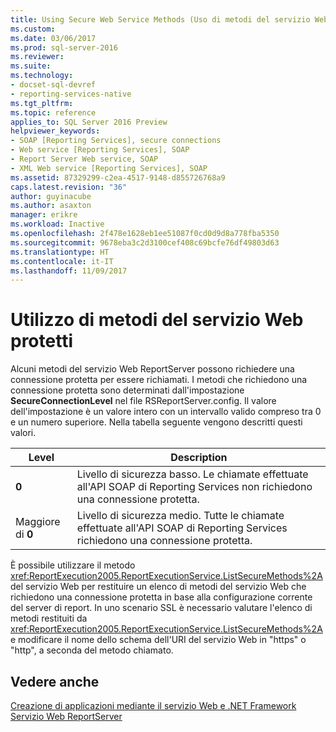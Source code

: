 ```yaml
---
title: Using Secure Web Service Methods (Uso di metodi del servizio Web protetti) | Microsoft Docs
ms.custom: 
ms.date: 03/06/2017
ms.prod: sql-server-2016
ms.reviewer: 
ms.suite: 
ms.technology:
- docset-sql-devref
- reporting-services-native
ms.tgt_pltfrm: 
ms.topic: reference
applies_to: SQL Server 2016 Preview
helpviewer_keywords:
- SOAP [Reporting Services], secure connections
- Web service [Reporting Services], SOAP
- Report Server Web service, SOAP
- XML Web service [Reporting Services], SOAP
ms.assetid: 87329299-c2ea-4517-9148-d855726768a9
caps.latest.revision: "36"
author: guyinacube
ms.author: asaxton
manager: erikre
ms.workload: Inactive
ms.openlocfilehash: 2f478e1628eb1ee51087f0cd0d9d8a778fba5350
ms.sourcegitcommit: 9678eba3c2d3100cef408c69bcfe76df49803d63
ms.translationtype: HT
ms.contentlocale: it-IT
ms.lasthandoff: 11/09/2017
---
```

# <a name="using-secure-web-service-methods"></a>Utilizzo di metodi del servizio Web protetti
  Alcuni metodi del servizio Web ReportServer possono richiedere una connessione protetta per essere richiamati. I metodi che richiedono una connessione protetta sono determinati dall'impostazione **SecureConnectionLevel** nel file RSReportServer.config. Il valore dell'impostazione è un valore intero con un intervallo valido compreso tra 0 e un numero superiore. Nella tabella seguente vengono descritti questi valori.  
  
|Level|Description|  
|-----------|-----------------|  
|**0**|Livello di sicurezza basso. Le chiamate effettuate all'API SOAP di Reporting Services non richiedono una connessione protetta.|  
|Maggiore di **0**|Livello di sicurezza medio. Tutte le chiamate effettuate all'API SOAP di Reporting Services richiedono una connessione protetta.|  
  
 È possibile utilizzare il metodo <xref:ReportExecution2005.ReportExecutionService.ListSecureMethods%2A> del servizio Web per restituire un elenco di metodi del servizio Web che richiedono una connessione protetta in base alla configurazione corrente del server di report. In uno scenario SSL è necessario valutare l'elenco di metodi restituiti da <xref:ReportExecution2005.ReportExecutionService.ListSecureMethods%2A> e modificare il nome dello schema dell'URI del servizio Web in "https" o "http", a seconda del metodo chiamato.  
  
## <a name="see-also"></a>Vedere anche  
 [Creazione di applicazioni mediante il servizio Web e .NET Framework](../../../reporting-services/report-server-web-service/net-framework/building-applications-using-the-web-service-and-the-net-framework.md)   
 [Servizio Web ReportServer](../../../reporting-services/report-server-web-service/report-server-web-service.md)  
  
  

